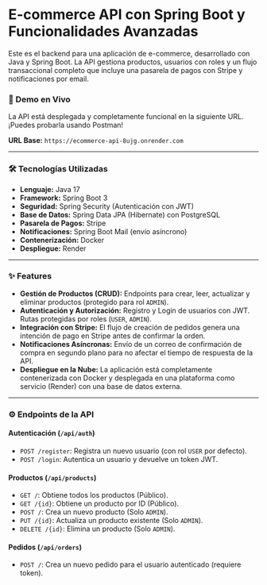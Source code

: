 # E-commerce API con Spring Boot y Funcionalidades Avanzadas

Este es el backend para una aplicación de e-commerce, desarrollado con Java y Spring Boot. La API gestiona productos, usuarios con roles y un flujo transaccional completo que incluye una pasarela de pagos con Stripe y notificaciones por email.

### 🚀 Demo en Vivo

La API está desplegada y completamente funcional en la siguiente URL. ¡Puedes probarla usando Postman!

**URL Base:** `https://ecommerce-api-8ujg.onrender.com` 

---

### 🛠️ Tecnologías Utilizadas

* **Lenguaje:** Java 17
* **Framework:** Spring Boot 3
* **Seguridad:** Spring Security (Autenticación con JWT)
* **Base de Datos:** Spring Data JPA (Hibernate) con PostgreSQL
* **Pasarela de Pagos:** Stripe
* **Notificaciones:** Spring Boot Mail (envío asíncrono)
* **Contenerización:** Docker
* **Despliegue:** Render

---

### ✨ Features

* **Gestión de Productos (CRUD):** Endpoints para crear, leer, actualizar y eliminar productos (protegido para rol `ADMIN`).
* **Autenticación y Autorización:** Registro y Login de usuarios con JWT. Rutas protegidas por roles (`USER`, `ADMIN`).
* **Integración con Stripe:** El flujo de creación de pedidos genera una intención de pago en Stripe antes de confirmar la orden.
* **Notificaciones Asíncronas:** Envío de un correo de confirmación de compra en segundo plano para no afectar el tiempo de respuesta de la API.
* **Despliegue en la Nube:** La aplicación está completamente contenerizada con Docker y desplegada en una plataforma como servicio (Render) con una base de datos externa.

---

### ⚙️ Endpoints de la API

#### Autenticación (`/api/auth`)

* `POST /register`: Registra un nuevo usuario (con rol `USER` por defecto).
* `POST /login`: Autentica un usuario y devuelve un token JWT.

#### Productos (`/api/products`)

* `GET /`: Obtiene todos los productos (Público).
* `GET /{id}`: Obtiene un producto por ID (Público).
* `POST /`: Crea un nuevo producto (Solo `ADMIN`).
* `PUT /{id}`: Actualiza un producto existente (Solo `ADMIN`).
* `DELETE /{id}`: Elimina un producto (Solo `ADMIN`).

#### Pedidos (`/api/orders`)

* `POST /`: Crea un nuevo pedido para el usuario autenticado (requiere token).
